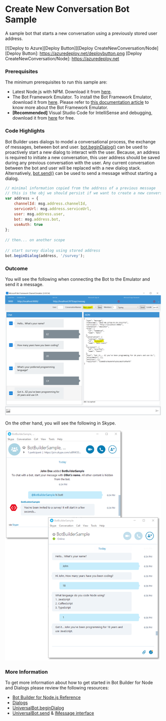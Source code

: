 # Create New Conversation Bot Sample

A sample bot that starts a new conversation using a previously stored user address.

[![Deploy to Azure][Deploy Button]][Deploy CreateNewConversation/Node]
[Deploy Button]: https://azuredeploy.net/deploybutton.png
[Deploy CreateNewConversation/Node]: https://azuredeploy.net

### Prerequisites

The minimum prerequisites to run this sample are:
* Latest Node.js with NPM. Download it from [here](https://nodejs.org/en/download/).
* The Bot Framework Emulator. To install the Bot Framework Emulator, download it from [here](https://aka.ms/bf-bc-emulator). Please refer to [this documentation article](https://docs.botframework.com/en-us/csharp/builder/sdkreference/gettingstarted.html#emulator) to know more about the Bot Framework Emulator.
* **[Recommended]** Visual Studio Code for IntelliSense and debugging, download it from [here](https://code.visualstudio.com/) for free.

### Code Highlights

Bot Builder uses dialogs to model a conversational process, the exchange of messages, between bot and user. [bot.beginDialog()](app.js#L28) can be used to proactively start a new dialog to interact with the user.
Because, an address is required to initiate a new conversation, this user address should be saved during any previous conversation with the user. 
Any current conversation between the bot and user will be replaced with a new dialog stack.
Alternatively, [bot.send()](https://docs.botframework.com/en-us/node/builder/chat-reference/classes/_botbuilder_d_.universalbot.html#send) can be used to send a message without starting a dialog. 

````JavaScript
// minimal information copied from the address of a previous message
// this is the obj we should persist if we want to create a new conversation anytime later 
var address = {
    channelId: msg.address.channelId,
    serviceUrl: msg.address.serviceUrl,
    user: msg.address.user,
    bot: msg.address.bot,
    useAuth: true
};

// then... on another scope

// start survey dialog using stored address
bot.beginDialog(address, '/survey');
````

### Outcome

You will see the following when connecting the Bot to the Emulator and send it a message.

![Sample Outcome](images/outcome-emulator.png)

On the other hand, you will see the following in Skype.

![Sample Outcome](images/outcome-skype.png)

### More Information

To get more information about how to get started in Bot Builder for Node and Dialogs please review the following resources:
* [Bot Builder for Node.js Reference](https://docs.botframework.com/en-us/node/builder/overview/#navtitle)
* [Dialogs](https://docs.botframework.com/en-us/node/builder/chat/dialogs/)
* [UniversalBot.beginDialog](https://docs.botframework.com/en-us/node/builder/chat-reference/classes/_botbuilder_d_.universalbot.html#begindialog)
* [UniversalBot.send](https://docs.botframework.com/en-us/node/builder/chat-reference/classes/_botbuilder_d_.universalbot.html#send) & [IMessage interface](https://docs.botframework.com/en-us/node/builder/chat-reference/interfaces/_botbuilder_d_.imessage.html)
